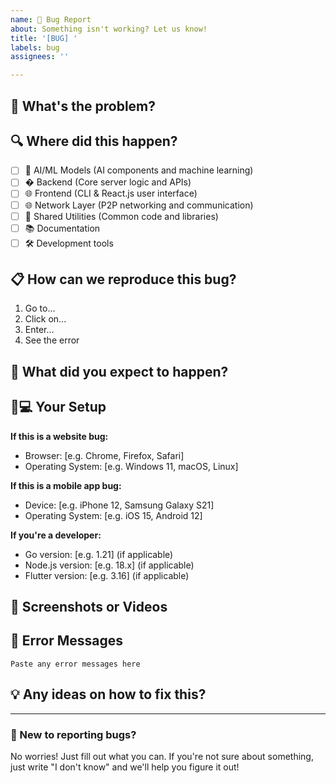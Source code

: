 ```yaml
---
name: 🐛 Bug Report
about: Something isn't working? Let us know!
title: '[BUG] '
labels: bug
assignees: ''

---
```


## 🐛 What's the problem?

<!-- Describe what's wrong. For example: "The login button doesn't work" or "The app crashes when I click save" -->


## 🔍 Where did this happen?

<!-- Put an 'x' in the box that matches where you found the bug -->

- [ ] 🧠 AI/ML Models (AI components and machine learning)
- [ ] � Backend (Core server logic and APIs)
- [ ] 🌐 Frontend (CLI & React.js user interface)
- [ ] 🌐 Network Layer (P2P networking and communication)
- [ ] 🔗 Shared Utilities (Common code and libraries)
- [ ] 📚 Documentation
- [ ] 🛠️ Development tools

## 📋 How can we reproduce this bug?

<!-- Tell us step-by-step how to see the same problem -->
<!-- Be as detailed as possible! -->

1. Go to...
2. Click on...
3. Enter...
4. See the error

## 💭 What did you expect to happen?

<!-- What should have happened instead? -->


## 📱💻 Your Setup

**If this is a website bug:**
- Browser: [e.g. Chrome, Firefox, Safari]
- Operating System: [e.g. Windows 11, macOS, Linux]

**If this is a mobile app bug:**
- Device: [e.g. iPhone 12, Samsung Galaxy S21]
- Operating System: [e.g. iOS 15, Android 12]

**If you're a developer:**
- Go version: [e.g. 1.21] (if applicable)
- Node.js version: [e.g. 18.x] (if applicable)
- Flutter version: [e.g. 3.16] (if applicable)

## 📸 Screenshots or Videos

<!-- If you can show us the problem, drag and drop images or videos here! -->
<!-- Screenshots help us understand the issue much faster -->

## 📝 Error Messages

<!-- If you see any error messages, copy and paste them here -->

```
Paste any error messages here
```

## 💡 Any ideas on how to fix this?

<!-- Optional: If you have suggestions on how to fix this, let us know! -->


---

### 👋 New to reporting bugs?
No worries! Just fill out what you can. If you're not sure about something, just write "I don't know" and we'll help you figure it out!
